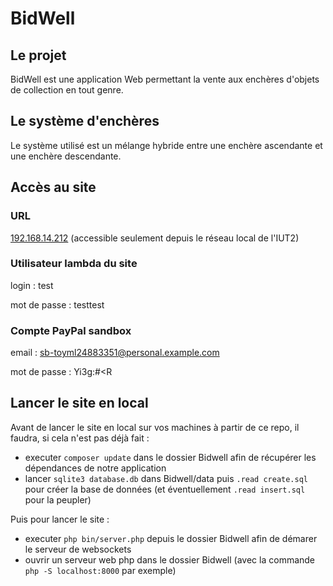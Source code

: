 # BidWell

## Le projet

BidWell est une application Web permettant la vente aux enchères d'objets de collection en tout genre.

## Le système d'enchères

Le système utilisé est un mélange hybride entre une enchère ascendante et une enchère descendante.

## Accès au site

### URL

[192.168.14.212](http://192.168.14.212) (accessible seulement depuis le réseau local de l'IUT2)

### Utilisateur lambda du site

login : test

mot de passe : testtest

### Compte PayPal sandbox

email : sb-toyml24883351@personal.example.com 

mot de passe : Yi3g:#<R

## Lancer le site en local

Avant de lancer le site en local sur vos machines à partir de ce repo, il faudra, si cela n'est pas déjà fait :

 - executer `composer update` dans le dossier Bidwell afin de récupérer les dépendances de notre application
 - lancer `sqlite3 database.db` dans Bidwell/data puis `.read create.sql` pour créer la base de données
(et éventuellement `.read insert.sql` pour la peupler)

Puis pour lancer le site :

 - executer `php bin/server.php` depuis le dossier Bidwell afin de démarer le serveur de websockets
 - ouvrir un serveur web php dans le dossier Bidwell (avec la commande `php -S localhost:8000` par exemple)
